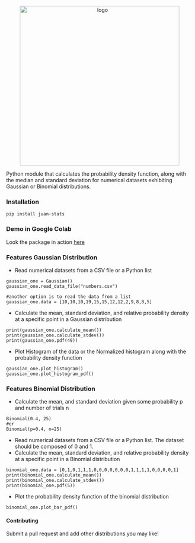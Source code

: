 <p align="center">
  <img src="https://drive.google.com/uc?id=10F8iwc-wW0PTSe3C3sia579Jl2ll5jfP" alt="logo" width="430">
</p>


Python module that calculates the probability density function, along with the median and standard deviation
for numerical datasets exhibiting Gaussian or Binomial distributions.


### Installation
```
pip install juan-stats
```
### Demo in Google Colab
Look the package in action [here](https://colab.research.google.com/drive/1LDSrWoDuMq_DDGVm8y6ilCBCLXjQDEEY?usp=sharing)

### Features Gaussian Distribution
- Read numerical datasets from a CSV file or  a Python list
```
gaussian_one = Gaussian()
gaussian_one.read_data_file("numbers.csv")

#another option is to read the data from a list
gaussian_one.data = [10,10,10,19,15,15,12,12,2,9,8,8,5] 
```

- Calculate the mean, standard deviation, and relative probability density at a specific point in a Gaussian distribution
```
print(gaussian_one.calculate_mean())
print(gaussian_one.calculate_stdev())
print(gaussian_one.pdf(49))
```

- Plot Histogram of the data or the Normalized histogram along with the probability density function 
```
gaussian_one.plot_histogram()
gaussian_one.plot_histogram_pdf()
```

### Features Binomial Distribution
- Calculate the mean, and standard deviation given some probability p and number of trials n
```
Binomial(0.4, 25)
#or
Binomial(p=0.4, n=25)
```

- Read numerical datasets from a CSV file or a Python list. The dataset should be composed of 0 and 1.
- Calculate the mean, standard deviation, and relative probability density at a specific point in a Binomial distribution
```
binomial_one.data = [0,1,0,1,1,1,0,0,0,0,0,0,0,1,1,1,1,0,0,0,0,1] 
print(binomial_one.calculate_mean())
print(binomial_one.calculate_stdev())
print(binomial_one.pdf(5))
```

- Plot the probability density function of the binomial distribution
```
binomial_one.plot_bar_pdf()
```

#### Contributing
Submit a pull request and add other distributions you may like!
